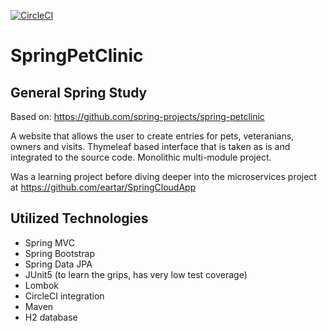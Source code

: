 [![CircleCI](https://circleci.com/gh/eartar/spring-pet-clinic.svg?style=svg)](https://circleci.com/gh/eartar/spring-pet-clinic)
# SpringPetClinic

## General Spring Study

Based on: https://github.com/spring-projects/spring-petclinic

A website that allows the user to create entries for pets, veteranians, owners and visits. Thymeleaf based interface that is taken as is and integrated to the source code. Monolithic multi-module project.

Was a learning project before diving deeper into the microservices project at https://github.com/eartar/SpringCloudApp

## Utilized Technologies
 - Spring MVC
 - Spring Bootstrap
 - Spring Data JPA
 - JUnit5 (to learn the grips, has very low test coverage)
 - Lombok
 - CircleCI integration
 - Maven
 - H2 database




